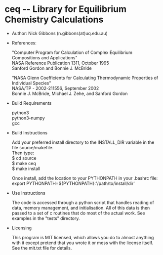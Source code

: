 # ceq -- Library for Equilibrium Chemistry Calculations

- Author: Nick Gibbons (n.gibbons(at)uq.edu.au)

- References:

    "Computer Program for Calculation of Complex Equilibrium Compositions and Applications"\
    NASA Reference Publication 1311, October 1995\
    Sanford Gordon and Bonnie J. McBride

    "NASA Glenn Coefficients for Calculating Thermodynamic Properties of Individual Species"\
    NASA/TP - 2002-211556, September 2002\
    Bonnie J. McBride, Michael J. Zehe, and Sanford Gordon

- Build Requirements

    python3\
    python3-numpy\
    gcc

- Build Instructions

    Add your preferred install directory to the INSTALL_DIR variable in the file source/makefile.\
    Then type:\
    $ cd source\
    $ make ceq\
    $ make install
    

    Once install, add the location to your PYTHONPATH in your .bashrc file:\
    export PYTHONPATH=${PYTHONPATH}:'/path/to/install/dir'


- Use Instructions

    The code is accessed through a python script that handles reading of data, memory management, and initialisation. All of this data is then passed to a set of c routines that do most of the actual work. See examples in the "tests" directory.

- Licensing

    This program is MIT licensed, which allows you do to almost anything with it except pretend that you wrote it or mess with the license itself. See the mit.txt file for details.

